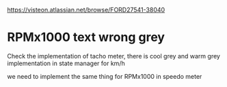 https://visteon.atlassian.net/browse/FORD27541-38040

# RPMx1000 text wrong grey


Check the implementation of tacho meter, there is cool grey and warm grey implementation in state manager for km/h

we need to implement the same thing for RPMx1000 in speedo meter

